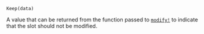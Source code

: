     Keep(data)

A value that can be returned from the function passed to [`modify!`](@ref) to indicate that
the slot should not be modified.
